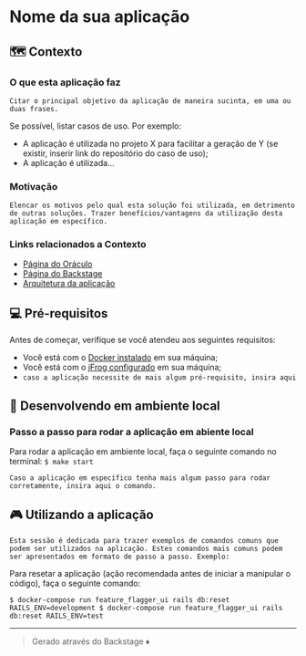 # Nome da sua aplicação

## 🗺 Contexto

### O que esta aplicação faz  
  
`Citar o principal objetivo da aplicação de maneira sucinta, em uma ou duas frases.`

Se possível, listar casos de uso. Por exemplo:
- A aplicação é utilizada no projeto X para facilitar a geração de Y (se existir, inserir link do repositório do caso de uso);
- A aplicação é utilizada...  

### Motivação  
  
`Elencar os motivos pelo qual esta solução foi utilizada, em detrimento de outras soluções. Trazer benefícios/vantagens da utilização desta aplicação em específico.`

### Links relacionados a Contexto
- [Página do Oráculo](https://oraculo.rdstation.com.br/)
- [Página do Backstage](https://backstage-staging.rdstation.com.br/catalog)
- [Arquitetura da aplicação](https://github.com/Vinicius-MManganotti/template-lean/blob/main/arquitetura.md) 

## 💻 Pré-requisitos

Antes de começar, verifique se você atendeu aos seguintes requisitos:

- Você está com o [Docker instalado](https://github.com/ResultadosDigitais/rd-product-team-wiki/wiki/Como-configurar-o-ambiente-de-desenvolvimento-utilizando-Docker) em sua máquina;
- Você está com o [jFrog configurado](https://github.com/ResultadosDigitais/rd-product-team-wiki/wiki/Configura%C3%A7%C3%A3o-do-registro-da-RD-para-consumir-artefatos-privados-no-jFrog-(NPM)) em sua máquina;
- `caso a aplicação necessite de mais algum pré-requisito, insira aqui`

## 🚀 Desenvolvendo em ambiente local

### Passo a passo para rodar a aplicação em abiente local

Para rodar a aplicação em ambiente local, faça o seguinte comando no terminal:  `$ make start`  

`Caso a aplicação em específico tenha mais algum passo para rodar corretamente, insira aqui o comando.`

## 🎮 Utilizando a aplicação

`Esta sessão é dedicada para trazer exemplos de comandos comuns que podem ser utilizados na aplicação. Estes comandos mais comuns podem ser apresentados em formato de passo a passo. Exemplo:`

Para resetar a aplicação (ação recomendada antes de iniciar a manipular o código), faça o seguinte comando:

`$ docker-compose run feature_flagger_ui rails db:reset RAILS_ENV=development
$ docker-compose run feature_flagger_ui rails db:reset RAILS_ENV=test`

---
> Gerado através do Backstage ♦️
